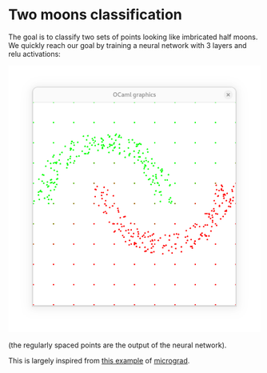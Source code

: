 # Two moons classification

The goal is to classify two sets of points looking like imbricated half moons. We quickly reach our goal by training a neural network with 3 layers and relu activations:

![](moons.png)

(the regularly spaced points are the output of the neural network).

This is largely inspired from [this example](https://github.com/karpathy/micrograd/blob/master/demo.ipynb) of [micrograd](https://github.com/karpathy/micrograd).
